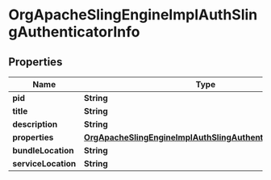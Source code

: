 
# OrgApacheSlingEngineImplAuthSlingAuthenticatorInfo

## Properties
Name | Type | Description | Notes
------------ | ------------- | ------------- | -------------
**pid** | **String** |  |  [optional]
**title** | **String** |  |  [optional]
**description** | **String** |  |  [optional]
**properties** | [**OrgApacheSlingEngineImplAuthSlingAuthenticatorProperties**](OrgApacheSlingEngineImplAuthSlingAuthenticatorProperties.md) |  |  [optional]
**bundleLocation** | **String** |  |  [optional]
**serviceLocation** | **String** |  |  [optional]



